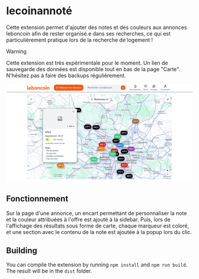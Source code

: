 # lecoinannoté

Cette extension permet d'ajouter des notes et des couleurs aux annonces leboncoin afin de rester organisé.e dans ses recherches, ce qui est particulièrement pratique lors de la recherche de logement !

> [!WARNING]
> Cette extension est très expérimentale pour le moment. Un lien de sauvegarde des données est disponible tout en bas de la page "Carte". N'hésitez pas à faire des backups régulièrement.

![](.readme/map.jpg)

## Fonctionnement

Sur la page d'une annonce, un encart permettant de personnaliser la note et la couleur attribuées à l'offre est ajouté à la sidebar. Puis, lors de l'affichage des résultats sous forme de carte, chaque marqueur est coloré, et une section avec le contenu de la note est ajoutée à la popup lors du clic.

## Building

You can compile the extension by running `npm install` and `npm run build`. The result will be in the `dist` folder.